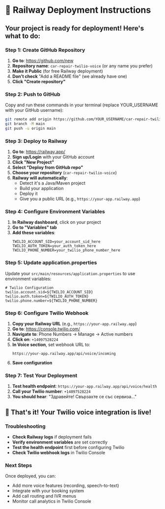 # 🚂 Railway Deployment Instructions

## Your project is ready for deployment! Here's what to do:

### Step 1: Create GitHub Repository

1. **Go to**: https://github.com/new
2. **Repository name**: `car-repair-twilio-voice` (or any name you prefer)
3. **Make it Public** (for free Railway deployment)
4. **Don't check** "Add a README file" (we already have one)
5. **Click "Create repository"**

### Step 2: Push to GitHub

Copy and run these commands in your terminal (replace YOUR_USERNAME with your GitHub username):

```bash
git remote add origin https://github.com/YOUR_USERNAME/car-repair-twilio-voice.git
git branch -M main
git push -u origin main
```

### Step 3: Deploy to Railway

1. **Go to**: https://railway.app/
2. **Sign up/Login** with your GitHub account
3. **Click "New Project"**
4. **Select "Deploy from GitHub repo"**
5. **Choose your repository** (`car-repair-twilio-voice`)
6. **Railway will automatically**:
   - Detect it's a Java/Maven project
   - Build your application
   - Deploy it
   - Give you a public URL (e.g., `https://your-app.railway.app`)

### Step 4: Configure Environment Variables

1. **In Railway dashboard**, click on your project
2. **Go to "Variables" tab**
3. **Add these variables**:
   ```
   TWILIO_ACCOUNT_SID=your_account_sid_here
   TWILIO_AUTH_TOKEN=your_auth_token_here
   TWILIO_PHONE_NUMBER=your_twilio_phone_number_here
   ```

### Step 5: Update application.properties

Update your `src/main/resources/application.properties` to use environment variables:

```properties
# Twilio Configuration
twilio.account.sid=${TWILIO_ACCOUNT_SID}
twilio.auth.token=${TWILIO_AUTH_TOKEN}
twilio.phone.number=${TWILIO_PHONE_NUMBER}
```

### Step 6: Configure Twilio Webhook

1. **Copy your Railway URL** (e.g., `https://your-app.railway.app`)
2. **Go to**: https://console.twilio.com/
3. **Navigate to**: Phone Numbers → Manage → Active numbers
4. **Click on**: `+14097528224`
5. **In Voice section**, set webhook URL to:
   ```
   https://your-app.railway.app/api/voice/incoming
   ```
6. **Save configuration**

### Step 7: Test Your Deployment

1. **Test health endpoint**: `https://your-app.railway.app/api/voice/health`
2. **Call your Twilio number**: `+14097528224`
3. **You should hear**: "Здравейте! Свързахте се със сервиза..."

## 🎉 That's it! Your Twilio voice integration is live!

### Troubleshooting

- **Check Railway logs** if deployment fails
- **Verify environment variables** are set correctly
- **Test the health endpoint** first before configuring Twilio
- **Check Twilio webhook logs** in Twilio Console

### Next Steps

Once deployed, you can:
- Add more voice features (recording, speech-to-text)
- Integrate with your booking system
- Add call routing and IVR menus
- Monitor call analytics in Twilio Console
